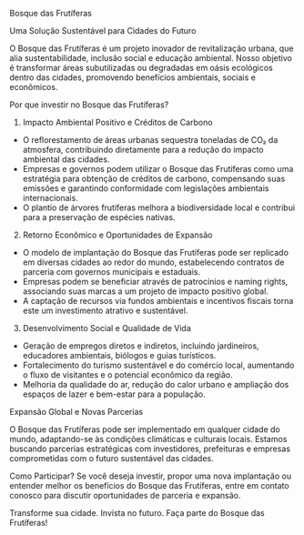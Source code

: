 Bosque das Frutíferas

Uma Solução Sustentável para Cidades do Futuro

O Bosque das Frutíferas é um projeto inovador de revitalização urbana, que alia sustentabilidade, inclusão social e educação ambiental. Nosso objetivo é transformar áreas subutilizadas ou degradadas em oásis ecológicos dentro das cidades, promovendo benefícios ambientais, sociais e econômicos.

Por que investir no Bosque das Frutíferas?

1. Impacto Ambiental Positivo e Créditos de Carbono
- O reflorestamento de áreas urbanas sequestra toneladas de CO₂ da atmosfera, contribuindo diretamente para a redução do impacto ambiental das cidades.
- Empresas e governos podem utilizar o Bosque das Frutíferas como uma estratégia para obtenção de créditos de carbono, compensando suas emissões e garantindo conformidade com legislações ambientais internacionais.
- O plantio de árvores frutíferas melhora a biodiversidade local e contribui para a preservação de espécies nativas.

2. Retorno Econômico e Oportunidades de Expansão
- O modelo de implantação do Bosque das Frutíferas pode ser replicado em diversas cidades ao redor do mundo, estabelecendo contratos de parceria com governos municipais e estaduais.
- Empresas podem se beneficiar através de patrocínios e naming rights, associando suas marcas a um projeto de impacto positivo global.
- A captação de recursos via fundos ambientais e incentivos fiscais torna este um investimento atrativo e sustentável.

3. Desenvolvimento Social e Qualidade de Vida
- Geração de empregos diretos e indiretos, incluindo jardineiros, educadores ambientais, biólogos e guias turísticos.
- Fortalecimento do turismo sustentável e do comércio local, aumentando o fluxo de visitantes e o potencial econômico da região.
- Melhoria da qualidade do ar, redução do calor urbano e ampliação dos espaços de lazer e bem-estar para a população.

Expansão Global e Novas Parcerias

O Bosque das Frutíferas pode ser implementado em qualquer cidade do mundo, adaptando-se às condições climáticas e culturais locais. Estamos buscando parcerias estratégicas com investidores, prefeituras e empresas comprometidas com o futuro sustentável das cidades.

Como Participar?
Se você deseja investir, propor uma nova implantação ou entender melhor os benefícios do Bosque das Frutíferas, entre em contato conosco para discutir oportunidades de parceria e expansão.

Transforme sua cidade. Invista no futuro. Faça parte do Bosque das Frutíferas!

